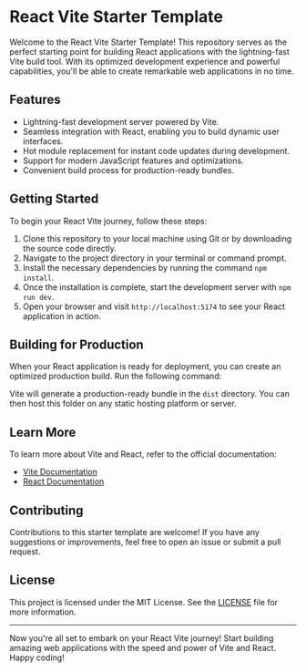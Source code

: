 # React Vite Starter Template

Welcome to the React Vite Starter Template! This repository serves as the perfect starting point for building React applications with the lightning-fast Vite build tool. With its optimized development experience and powerful capabilities, you'll be able to create remarkable web applications in no time.

## Features

- Lightning-fast development server powered by Vite.
- Seamless integration with React, enabling you to build dynamic user interfaces.
- Hot module replacement for instant code updates during development.
- Support for modern JavaScript features and optimizations.
- Convenient build process for production-ready bundles.

## Getting Started

To begin your React Vite journey, follow these steps:

1. Clone this repository to your local machine using Git or by downloading the source code directly.
2. Navigate to the project directory in your terminal or command prompt.
3. Install the necessary dependencies by running the command `npm install`.
4. Once the installation is complete, start the development server with `npm run dev`.
5. Open your browser and visit `http://localhost:5174` to see your React application in action.

## Building for Production

When your React application is ready for deployment, you can create an optimized production build. Run the following command:

Vite will generate a production-ready bundle in the `dist` directory. You can then host this folder on any static hosting platform or server.

## Learn More

To learn more about Vite and React, refer to the official documentation:

- [Vite Documentation](https://vitejs.dev/)
- [React Documentation](https://react.dev/)

## Contributing

Contributions to this starter template are welcome! If you have any suggestions or improvements, feel free to open an issue or submit a pull request.

## License

This project is licensed under the MIT License. See the [LICENSE](LICENSE) file for more information.

---

Now you're all set to embark on your React Vite journey! Start building amazing web applications with the speed and power of Vite and React. Happy coding!


